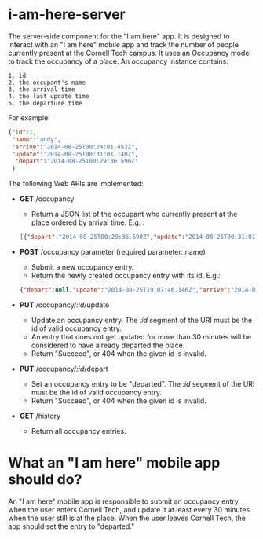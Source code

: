 i-am-here-server
================

The server-side component for the "I am here" app. 
It is designed to interact with an "I am here" mobile app 
and track the number of people currently present at the Cornell Tech campus.
It uses an Occupancy model to track the occupancy of a place. An occupancy instance contains:

    1. id
    2. the occupant's name 
    3. the arrival time
    4. the last update time
    5. the departure time
    
For example:

```json
{"id":1,
 "name":"andy",
 "arrive":"2014-08-25T00:24:01.453Z",
 "update":"2014-08-25T00:31:01.140Z",
  "depart":"2014-08-25T00:29:36.590Z"
 }
```
    
The following Web APIs are implemented:

* **GET** /occupancy
    - Return a JSON list of the occupant who currently present at the place ordered by arrival time. E.g. :
    
    ```json
    [{"depart":"2014-08-25T00:29:36.590Z","update":"2014-08-25T00:31:01.140Z","arrive":"2014-08-25T00:24:01.453Z","name":"andy","id":1},{"depart":null,"update":"2014-08-25T01:18:32.406Z","arrive":"2014-08-25T01:18:32.405Z","name":null,"id":33},{"depart":null,"update":"2014-08-25T01:19:59.721Z","arrive":"2014-08-25T01:19:59.721Z","name":"Andy\n","id":34},{"depart":null,"update":"2014-08-25T01:21:43.134Z","arrive":"2014-08-25T01:21:43.134Z","name":"Andy\n","id":35},{"depart":null,"update":"2014-08-25T01:21:49.097Z","arrive":"2014-08-25T01:21:49.097Z","name":null,"id":36},{"depart":null,"update":"2014-08-25T01:22:36.302Z","arrive":"2014-08-25T01:22:36.302Z","name":null,"id":37},{"depart":null,"update":"2014-08-25T01:23:36.968Z","arrive":"2014-08-25T01:23:36.968Z","name":null,"id":38},{"depart":null,"update":"2014-08-25T01:37:43.785Z","arrive":"2014-08-25T01:37:43.785Z","name":"goodman","id":39},{"depart":null,"update":"2014-08-25T01:44:01.818Z","arrive":"2014-08-25T01:44:01.816Z","name":"goodman","id":40},{"depart":null,"update":"2014-08-25T01:46:36.418Z","arrive":"2014-08-25T01:46:36.418Z","name":"goodman","id":41},{"depart":null,"update":"2014-08-25T01:48:01.262Z","arrive":"2014-08-25T01:48:01.261Z","name":"goodman","id":42},{"depart":null,"update":"2014-08-25T01:48:54.696Z","arrive":"2014-08-25T01:48:54.695Z","name":"goodman","id":43},{"depart":null,"update":"2014-08-25T03:24:56.738Z","arrive":"2014-08-25T03:24:56.738Z","name":"andy","id":44},{"depart":"2014-08-25T03:45:03.646Z","update":"2014-08-25T03:44:14.674Z","arrive":"2014-08-25T03:26:19.951Z","name":"andy","id":45},{"depart":null,"update":"2014-08-25T03:47:24.189Z","arrive":"2014-08-25T03:47:24.189Z","name":"Andy","id":46}]
    ```    
* **POST** /occupancy parameter  (required parameter: name)
    - Submit a new occupancy entry. 
    - Return the newly created occupancy entry with its id. E.g.:
    
    ```json
    {"depart":null,"update":"2014-08-25T19:07:46.146Z","arrive":"2014-08-25T19:07:46.146Z","name":"Andy Hsieh","id":48}
    ``` 
* **PUT** /occupancy/*:id*/update
    - Update an occupancy entry. The *:id* segment of the URI must be the id of valid occupancy entry.
    - An entry that does not get updated for more than 30 minutes will be considered to have already departed the place.
    - Return "Succeed", or 404 when the given id is invalid.    
* **PUT** /occupancy/*:id*/depart
    - Set an occupancy entry to be "departed". The *:id* segment of the URI must be the id of valid occupancy entry.
    - Return "Succeed", or 404 when the given id is invalid.   
* **GET** /history
    - Return all occupancy entries.
    
# What an "I am here" mobile app should do?

An "I am here" mobile app is responsible to submit an occupancy entry when the user enters Cornell Tech, 
and update it at least every 30 minutes when the user still is at the place. 
When the user leaves Cornell Tech, the app should set the entry to "departed."
  
